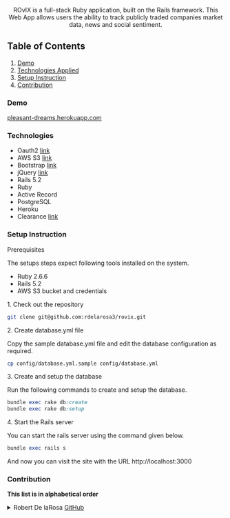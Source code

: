 
<b></b>
<b></b>
<p align="center"> 
ROvIX is a full-stack Ruby application, built on the Rails framework. This Web App allows users the ability to track publicly
traded companies market data, news and social sentiment. 
</p>

## Table of Contents
1. [Demo](https://github.com/rdelarosa3/pleasant-dreams#demo)
2. [Technologies Applied](https://github.com/rdelarosa3/pleasant-dreams#technologies)
3. [Setup Instruction](https://github.com/rdelarosa3/pleasant-dreams#setup-instruction)
4. [Contribution](https://github.com/rdelarosa3/pleasant-dreams#contribution)
### Demo
[pleasant-dreams.herokuapp.com](https://pleasant-dreams.herokuapp.com/)
                        
### Technologies
- Oauth2 [link](https://oauth.net/2/)
- AWS S3 [link](https://aws.amazon.com/s3/)
- Bootstrap [link](https://getbootstrap.com/)
- jQuery [link](https://jquery.com/)
- Rails 5.2 
- Ruby
- Active Record
- PostgreSQL
- Heroku
- Clearance [link](https://thoughtbot.com/upcase/videos/clearance-rails-authentication-made-easy)


### Setup Instruction

<p>Prerequisites

The setups steps expect following tools installed on the system.

- Ruby 2.6.6
- Rails 5.2
- AWS S3 bucket and credentials

<p>1. Check out the repository </p>

```bash
git clone git@github.com:rdelarosa3/rovix.git
```

<p>2. Create database.yml file </p>

Copy the sample database.yml file and edit the database configuration as required.

```bash
cp config/database.yml.sample config/database.yml
```

<p>3. Create and setup the database </p>

Run the following commands to create and setup the database.

```ruby
bundle exec rake db:create
bundle exec rake db:setup
```

<p>4. Start the Rails server </p>

You can start the rails server using the command given below.

```ruby
bundle exec rails s
```

And now you can visit the site with the URL http://localhost:3000

### Contribution
**This list is in alphabetical order**

<details>
  <summary>Robert De laRosa <a href="https://github.com/rdelarosa3" target="_blank">GitHub</a></summary>

  1. Implementation of Clearance for Security 
  2. Integration of AWS S3 for remote file storage
  3. Implementation and setup for Oauth2
  4. UX/UI design using JS, CSS, JQuery, and Bootstrap libraries
</details>
